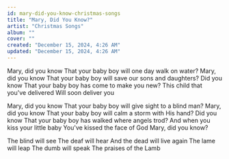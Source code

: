 ```yaml
---
id: mary-did-you-know-christmas-songs
title: "Mary, Did You Know?"
artist: "Christmas Songs"
album: ""
cover: ""
created: "December 15, 2024, 4:26 AM"
updated: "December 15, 2024, 4:26 AM"
---
```


Mary, did you know
That your baby boy will one day walk on water?
Mary, did you know
That your baby boy will save our sons and daughters?
Did you know
That your baby boy has come to make you new?
This child that you've delivered
Will soon deliver you

Mary, did you know
That your baby boy will give sight to a blind man?
Mary, did you know
That your baby boy will calm a storm with His hand?
Did you know
That your baby boy has walked where angels trod?
And when you kiss your little baby
You've kissed the face of God
Mary, did you know?

The blind will see
The deaf will hear
And the dead will live again
The lame will leap
The dumb will speak
The praises of the Lamb